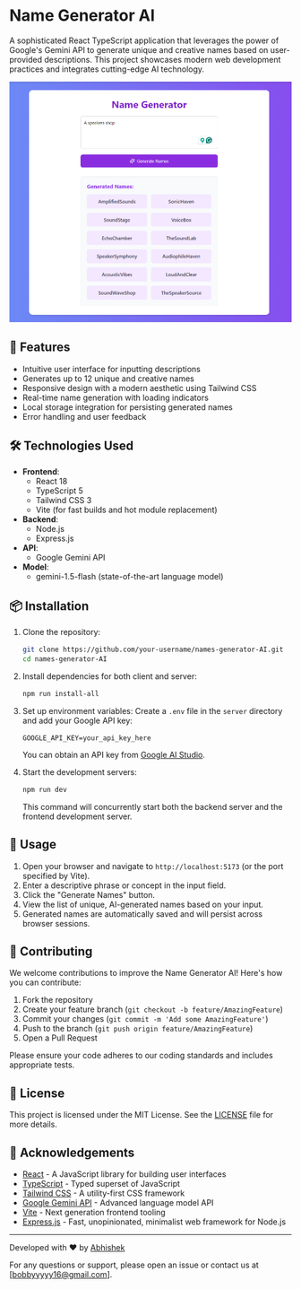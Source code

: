 # Name Generator AI

A sophisticated React TypeScript application that leverages the power of Google's Gemini API to generate unique and creative names based on user-provided descriptions. This project showcases modern web development practices and integrates cutting-edge AI technology.

![Alt text](https://github.com/bobbyy16/names-generator-AI/blob/main/client/public/name-generator.png)

## 🌟 Features

- Intuitive user interface for inputting descriptions
- Generates up to 12 unique and creative names
- Responsive design with a modern aesthetic using Tailwind CSS
- Real-time name generation with loading indicators
- Local storage integration for persisting generated names
- Error handling and user feedback

## 🛠 Technologies Used

- **Frontend**:
  - React 18
  - TypeScript 5
  - Tailwind CSS 3
  - Vite (for fast builds and hot module replacement)
- **Backend**:
  - Node.js
  - Express.js
- **API**:
  - Google Gemini API
- **Model**:
  - gemini-1.5-flash (state-of-the-art language model)

## 📦 Installation

1. Clone the repository:

   ```bash
   git clone https://github.com/your-username/names-generator-AI.git
   cd names-generator-AI
   ```

2. Install dependencies for both client and server:

   ```bash
   npm run install-all
   ```

3. Set up environment variables:
   Create a `.env` file in the `server` directory and add your Google API key:

   ```
   GOOGLE_API_KEY=your_api_key_here
   ```

   You can obtain an API key from [Google AI Studio](https://aistudio.google.com/app/apikey).

4. Start the development servers:
   ```bash
   npm run dev
   ```
   This command will concurrently start both the backend server and the frontend development server.

## 🚀 Usage

1. Open your browser and navigate to `http://localhost:5173` (or the port specified by Vite).
2. Enter a descriptive phrase or concept in the input field.
3. Click the "Generate Names" button.
4. View the list of unique, AI-generated names based on your input.
5. Generated names are automatically saved and will persist across browser sessions.

## 🤝 Contributing

We welcome contributions to improve the Name Generator AI! Here's how you can contribute:

1. Fork the repository
2. Create your feature branch (`git checkout -b feature/AmazingFeature`)
3. Commit your changes (`git commit -m 'Add some AmazingFeature'`)
4. Push to the branch (`git push origin feature/AmazingFeature`)
5. Open a Pull Request

Please ensure your code adheres to our coding standards and includes appropriate tests.

## 📄 License

This project is licensed under the MIT License. See the [LICENSE](LICENSE) file for more details.

## 🙏 Acknowledgements

- [React](https://reactjs.org/) - A JavaScript library for building user interfaces
- [TypeScript](https://www.typescriptlang.org/) - Typed superset of JavaScript
- [Tailwind CSS](https://tailwindcss.com/) - A utility-first CSS framework
- [Google Gemini API](https://ai.google.dev/docs) - Advanced language model API
- [Vite](https://vitejs.dev/) - Next generation frontend tooling
- [Express.js](https://expressjs.com/) - Fast, unopinionated, minimalist web framework for Node.js

---

Developed with ❤️ by [Abhishek](https://github.com/bobbyy16)

For any questions or support, please open an issue or contact us at [bobbyyyyy16@gmail.com].
